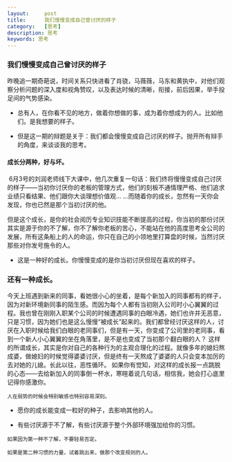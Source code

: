 ```yaml
---
layout:     post
title:      我们慢慢变成自己曾讨厌的样子
category:   [思考]
description: 思考
keywords: 思考
---
```


   ###  我们慢慢变成自己曾讨厌的样子

   昨晚追一期奇葩说，时间关系只快进看了肖骁，马薇薇，马东和黄执中，对他们观察分析问题的深入度和视角赞叹，以及表达时候的清晰，衔接，前后因果，举手投足间的气势感染。﻿

   * 总有人，在你看不见的地方，做着你想做的事，成为着你想成为的人。比如他们。是我想要的样子。﻿
﻿

   * 但是这一期的辩题是关于：我们都会慢慢变成自己讨厌的样子。﻿抛开所有辩手的角度，来谈谈我的思考。﻿
﻿
   ####  成长分两种，好与坏。﻿
﻿
    6月3号的刘润老师线下大课中，他几次重复一句话：我们终将慢慢变成自己讨厌的样子——当初你讨厌你的老板的管理方式，他们的刻板不通情理严格、他们追求业绩只看结果、他们跟你大谈理想价值观... ...而随着你的成长，忽然有一天你会发现，你也已然是那个当初讨厌的他。﻿


   但是这个成长，是你的社会阅历专业知识技能不断提高的过程，你当初的那份讨厌其实是源于你的不了解，你不了解你老板的苦心，不能站在他的高度思考全公司的发展，所有这条船上的人的命运，你只在自己的小领地里打算盘的时候，当然讨厌那些对你发号施令的人。﻿

   * 这是一种好的成长。你慢慢变成的是你当初讨厌但现在喜欢的样子。﻿

   ###   还有一种成长。﻿

   今天上班遇到新来的同事，看她很小心的坐着，是每个新加入的同事都有的样子，因为对新环境新同事的陌生感。而因为每个人都有当初刚入公司时小心翼翼的过程。我也曾在刚刚入职某个公司的时候遭遇同事的白眼冷遇，她们也许并无恶意，只是习惯，因为她们也是这么慢慢“被成长”起来的。我们都曾经讨厌这样的人，讨厌在入职时候给我们白眼的老同事们，但是有一天，你变成了公司里的老同事，看到一个新人小心翼翼的坐在角落里，是不是也变成了当初那个翻白眼的人？﻿
这样的所谓成长，其实是你对自己的各种行为的主观合理化的过程。就像多年的媳妇熬成婆，做媳妇的时候觉得婆婆讨厌，但是终有一天熬成了婆婆的人只会变本加厉的去对她的儿媳。长此以往，恶性循环。﻿
如果你有觉知，对这样的成长报一点跳脱的心态——去给新加入的同事倒一杯水，寒暄着说几句话，相信我，她会打心底里记得你感激你。﻿

    人在弱势的时候会特别敏感也特别容易深刻。﻿

   * 愿你的成长能变成一粒好的种子，去影响其他的人。﻿
﻿

   * 有些讨厌源于不了解，有些讨厌源于整个外部环境强加给你的习惯。﻿

    如果因为第一种不了解，不要轻易否定。﻿

    如果是第二种习惯的力量，试着跳出来，做那个改变规则的人。﻿

